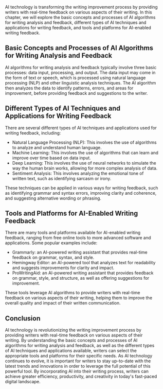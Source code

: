 
AI technology is transforming the writing improvement process by providing writers with real-time feedback on various aspects of their writing. In this chapter, we will explore the basic concepts and processes of AI algorithms for writing analysis and feedback, different types of AI techniques and applications for writing feedback, and tools and platforms for AI-enabled writing feedback.

Basic Concepts and Processes of AI Algorithms for Writing Analysis and Feedback
-------------------------------------------------------------------------------

AI algorithms for writing analysis and feedback typically involve three basic processes: data input, processing, and output. The data input may come in the form of text or speech, which is processed using natural language processing (NLP) and other linguistic analysis techniques. The AI algorithm then analyzes the data to identify patterns, errors, and areas for improvement, before providing feedback and suggestions to the writer.

Different Types of AI Techniques and Applications for Writing Feedback
----------------------------------------------------------------------

There are several different types of AI techniques and applications used for writing feedback, including:

* Natural Language Processing (NLP): This involves the use of algorithms to analyze and understand human language.
* Machine Learning: This involves the use of algorithms that can learn and improve over time based on data input.
* Deep Learning: This involves the use of neural networks to simulate the way the human brain works, allowing for more complex analysis of data.
* Sentiment Analysis: This involves analyzing the emotional tone of written text, such as identifying sarcasm or irony.

These techniques can be applied in various ways for writing feedback, such as identifying grammar and syntax errors, improving clarity and coherence, and suggesting alternative wording or phrasing.

Tools and Platforms for AI-Enabled Writing Feedback
---------------------------------------------------

There are many tools and platforms available for AI-enabled writing feedback, ranging from free online tools to more advanced software and applications. Some popular examples include:

* Grammarly: an AI-powered writing assistant that provides real-time feedback on grammar, syntax, and style.
* Hemingway Editor: an AI-powered tool that analyzes text for readability and suggests improvements for clarity and impact.
* ProWritingAid: an AI-powered writing assistant that provides feedback on grammar, style, and structure, as well as offering suggestions for improvement.

These tools leverage AI algorithms to provide writers with real-time feedback on various aspects of their writing, helping them to improve the overall quality and impact of their written communication.

Conclusion
----------

AI technology is revolutionizing the writing improvement process by providing writers with real-time feedback on various aspects of their writing. By understanding the basic concepts and processes of AI algorithms for writing analysis and feedback, as well as the different types of AI techniques and applications available, writers can select the appropriate tools and platforms for their specific needs. As AI technology continues to evolve, it is important for writers to stay up-to-date with the latest trends and innovations in order to leverage the full potential of this powerful tool. By incorporating AI into their writing process, writers can achieve greater efficiency, productivity, and creativity in today's fast-paced digital landscape.
